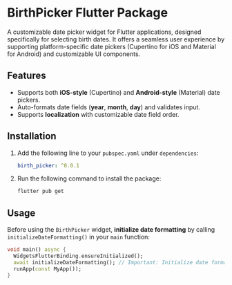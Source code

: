 # BirthPicker Flutter Package

A customizable date picker widget for Flutter applications, designed specifically for selecting birth dates. It offers a seamless user experience by supporting platform-specific date pickers (Cupertino for iOS and Material for Android) and customizable UI components.

## Features
- Supports both **iOS-style** (Cupertino) and **Android-style** (Material) date pickers.
- Auto-formats date fields (**year**, **month**, **day**) and validates input.
- Supports **localization** with customizable date field order.

## Installation
1. Add the following line to your `pubspec.yaml` under `dependencies`:
    ```yaml
    birth_picker: ^0.0.1
    ```
2. Run the following command to install the package:
    ```bash
    flutter pub get
    ```

## Usage
Before using the `BirthPicker` widget, **initialize date formatting** by calling `initializeDateFormatting()` in your `main` function:

```dart
void main() async {
  WidgetsFlutterBinding.ensureInitialized();
  await initializeDateFormatting(); // Important: Initialize date formatting
  runApp(const MyApp());
}